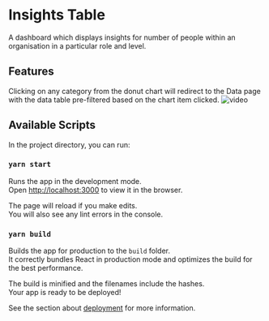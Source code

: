 # Insights Table
A dashboard which displays insights for number of people within an organisation in a particular role and level.

## Features

Clicking on any category from the donut chart will redirect to the Data page with the data table pre-filtered based on the chart item clicked.
![video](https://user-images.githubusercontent.com/30779692/127507187-ae84a1c5-3ba6-4337-9602-4432204f2795.gif)


## Available Scripts

In the project directory, you can run:

### `yarn start`

Runs the app in the development mode.<br />
Open [http://localhost:3000](http://localhost:3000) to view it in the browser.

The page will reload if you make edits.<br />
You will also see any lint errors in the console.

### `yarn build`

Builds the app for production to the `build` folder.<br />
It correctly bundles React in production mode and optimizes the build for the best performance.

The build is minified and the filenames include the hashes.<br />
Your app is ready to be deployed!

See the section about [deployment](https://facebook.github.io/create-react-app/docs/deployment) for more information.

